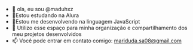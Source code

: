 - 👋 ola, eu sou @maduhxz
- 👀Estou estudando na Alura
- 🌱Estou me desenvolvendo na linguagem JavaScript
- 💞️ Utilizo esse espaço para minha organização e compartilhamento dos meu projetos desenvolvidos
- 📫 Você pode entrar em contato comigo: mariduda.sa08@gmail.com

<!---
maduhxz/maduhxz is a ✨ special ✨ repository because its `README.md` (this file) appears on your GitHub profile.
You can click the Preview link to take a look at your changes.
--->
